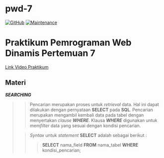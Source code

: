 # pwd-7
[![GitHub](https://img.shields.io/github/license/himawanTIF/pwd-7?style=flat-square)](https://github.com/himawanTIF/pwd-7/blob/main/LICENSE)
[![Maintenance](https://img.shields.io/maintenance/yes/2020?style=flat-square)](https://github.com/himawanTIF/pwd-7/graphs/commit-activity)

# Praktikum Pemrograman Web Dinamis Pertemuan 7
[Link Video Praktikum](https://drive.google.com/file/d/1mUIMk_ME3ARD3ZB-PvCnHPIdM-USWYIK/view)

## Materi
__*SEARCHING*__
>> Pencarian merupakan proses untuk *retrieval* data. Hal ini dapat dilakukan dengan pernyataan __SELECT__ pada __SQL__. Pencarian merupakan mengambil kembali data pada tabel dengan menyertakan *clause* __*WHERE*__. Klausa __*WHERE*__ digunakan untuk mem*filter* data yang sesuai dengan kondisi pencarian.
>
>> *Syntax* untuk *statement* __SELECT__ adalah sebagai berikut :
>>> __SELECT__ nama_field __FROM__ nama_tabel __WHERE__ kondisi_pencarian;
